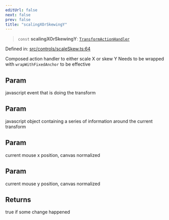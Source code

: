 ```yaml
---
editUrl: false
next: false
prev: false
title: "scalingXOrSkewingY"
---
```


> `const` **scalingXOrSkewingY**: [`TransformActionHandler`](/api/type-aliases/transformactionhandler/)

Defined in: [src/controls/scaleSkew.ts:64](https://github.com/fabricjs/fabric.js/blob/b4f67b1cfd353d0e2763b168e07bce6b67895452/src/controls/scaleSkew.ts#L64)

Composed action handler to either scale X or skew Y
Needs to be wrapped with `wrapWithFixedAnchor` to be effective

## Param

javascript event that is doing the transform

## Param

javascript object containing a series of information around the current transform

## Param

current mouse x position, canvas normalized

## Param

current mouse y position, canvas normalized

## Returns

true if some change happened
